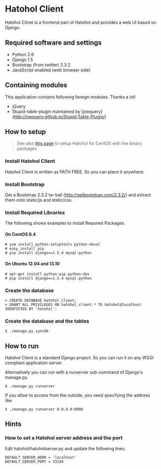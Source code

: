 Hatohol Client
==============

Hatohol Clinet is a frontend part of Hatohol and provides a web UI based
on Django.

Required software and settings
----------------------------------------
- Python 2.6
- Django 1.5
- Bootstrap (from twitter) 2.3.2
- JavaScript enabled (web browser side)

Containing modules
----------------------------------------
This application contains following foreign modules. Thanks a lot!
- jQuery
- Stupid-table-plugin
maintained by [joequery]
(http://joequery.github.io/Stupid-Table-Plugin/)

How to setup
----------------------------------------
> See also [this page](../doc/install/hatohol0.1-centos6.4.md)
> to setup Hatohol for CentOS with the binary packages.

### Install Hatohol Client
Hatohol Client is written as PATH FREE. So you can place it anywhere.

### Install Bootstrap
Get a Bootstrap 2.3.2 tar ball (http://getbootstrap.com/2.3.2/) and extract them
onto static/js and static/css.

### Install Required Libraries
The following shows examples to install Required Packages.

#### On CentOS 6.4

    # yum install python-setuptools python-devel
    # easy_install pip
    # pip install django==1.5.4 mysql-python

#### On Ubuntu 12.04 and 13.10

    # apt-get install python-pip python-dev
    # pip install django==1.5.4 mysql-python


### Create the database

    > CREATE DATABASE hatohol_client;
    > GRANT ALL PRIVILEGES ON hatohol_client.* TO hatohol@localhost IDENTIFIED BY 'hatohol';

### Create the database and the tables

    $ ./manage.py syncdb

How to run
----------------------------------------
Hatohol Client is a standard Django project. So you can run it on any WSGI
compliant application server.

Alternatively you can run with a runserver sub-command of Django's manage.py.

	$ ./manage.py runserver

If you allow to access from the outside, you need specifying the address like

	$ ./manage.py runserver 0.0.0.0:8000

Hints
-----
### How to set a Hatohol server address and the port
Edit hatohol/hatoholserver.py and update the following lines.

    DEFAULT_SERVER_ADDR = 'localhost'
    DEFAULT_SERVER_PORT = 33194
